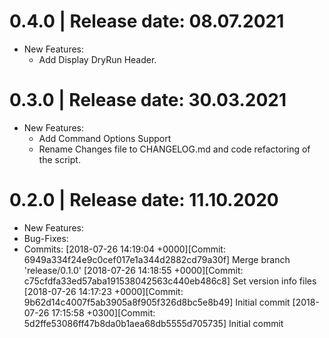 0.4.0	|	Release date: **08.07.2021**
============================================
* New Features:
  - Add Display DryRun Header.


0.3.0	|	Release date: **30.03.2021**
============================================
* New Features:
  - Add Command Options Support
  - Rename Changes file to CHANGELOG.md and code refactoring of the script.

0.2.0	|	Release date: **11.10.2020**
============================================
* New Features:
* Bug-Fixes:
* Commits:
	[2018-07-26 14:19:04 +0000][Commit: 6949a334f24e9c0cef017e1a344d2882cd79a30f]
	 Merge branch 'release/0.1.0'
	[2018-07-26 14:18:55 +0000][Commit: c75cfdfa33ed57aba191538042563c440eb486c8]
	 Set version info files
	[2018-07-26 14:17:23 +0000][Commit: 9b62d14c4007f5ab3905a8f905f326d8bc5e8b49]
	 Initial commit
	[2018-07-26 17:15:58 +0300][Commit: 5d2ffe53086ff47b8da0b1aea68db5555d705735]
	 Initial commit

